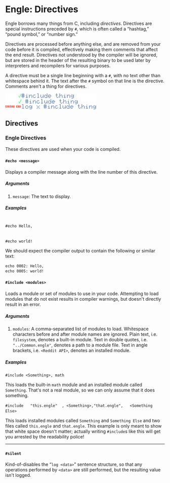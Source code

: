 # Engle: Directives
Engle borrows many things from C, including *directives*.
Directives are special instructions preceded by `#`, which is often called a “hashtag,” “pound symbol,” or “number sign.”

Directives are processed before anything else, and are removed from your code before it is compiled, effectively making them comments that affect the end result.
Directives not understood by the compiler will be ignored, but are stored in the header of the resulting binary to be used later by interpreters and recompilers for various purposes.

A directive must be a single line beginning with a `#`, with no text other than whitespace behind it. The text after the `#` symbol on that line is the directive. Comments aren't a thing for directives.

![Fig. 1 - Two directives and a sentence containing '#'.](./fig/directive-1.gif)

## Directives

### Engle Directives
These directives are used when your code is compiled.

#### `#echo <message>`
Displays a compiler message along with the line number of this directive.

##### Arguments
1. `message`: The text to display.

##### Examples
```

#echo Hello,


#echo world!
```
We should expect the compiler output to contain the following or similar text:
```
echo 0002: Hello,
echo 0005: world! 
```

#### `#include <modules>`
Loads a module or set of modules to use in your code.
Attempting to load modules that do not exist results in compiler warnings, but doesn't directly result in an error.

##### Arguments
1. `modules`: A comma-separated list of modules to load. Whitespace characters before and after module names are ignored. Plain text, i.e. `filesystem`, denotes a built-in module. Text in double quotes, i.e. `"../Common.engle"`, denotes a path to a module file. Text in angle brackets, i.e. `<Reddit API>`, denotes an installed module.

##### Examples
`#include <Something>, math`

This loads the built-in `math` module and an installed module called `Something`.
That's not a real module, so we can only assume that it does something.

`#include 	"this.engle"  , <Something>,"that.engle",   <Something Else>`

This loads installed modules called `Something` and `Something Else` and two files called `this.engle` and `that.engle`.
This example is only meant to show that white space doesn't matter; actually writing `#include`s like this will get you arrested by the readability police!

---

#### `#silent`
Kind-of-disables the “`log <data>`” sentence structure, so that any operations performed by `<data>` are still performed, but the resulting value isn't logged.